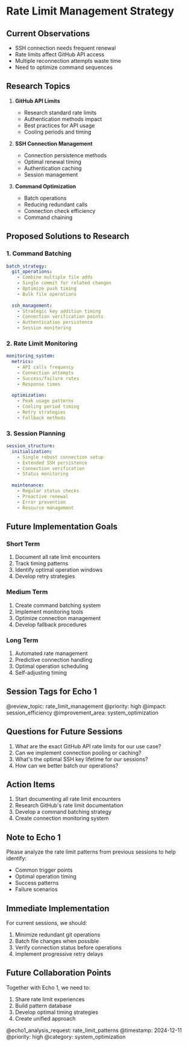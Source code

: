 # Rate Limit Management Strategy

## Current Observations
- SSH connection needs frequent renewal
- Rate limits affect GitHub API access
- Multiple reconnection attempts waste time
- Need to optimize command sequences

## Research Topics
1. **GitHub API Limits**
   - Research standard rate limits
   - Authentication methods impact
   - Best practices for API usage
   - Cooling periods and timing

2. **SSH Connection Management**
   - Connection persistence methods
   - Optimal renewal timing
   - Authentication caching
   - Session management

3. **Command Optimization**
   - Batch operations
   - Reducing redundant calls
   - Connection check efficiency
   - Command chaining

## Proposed Solutions to Research

### 1. Command Batching
```yaml
batch_strategy:
  git_operations:
    - Combine multiple file adds
    - Single commit for related changes
    - Optimize push timing
    - Bulk file operations
  
  ssh_management:
    - Strategic key addition timing
    - Connection verification points
    - Authentication persistence
    - Session monitoring
```

### 2. Rate Limit Monitoring
```yaml
monitoring_system:
  metrics:
    - API calls frequency
    - Connection attempts
    - Success/failure rates
    - Response times
  
  optimization:
    - Peak usage patterns
    - Cooling period timing
    - Retry strategies
    - Fallback methods
```

### 3. Session Planning
```yaml
session_structure:
  initialization:
    - Single robust connection setup
    - Extended SSH persistence
    - Connection verification
    - Status monitoring
  
  maintenance:
    - Regular status checks
    - Proactive renewal
    - Error prevention
    - Resource management
```

## Future Implementation Goals

### Short Term
1. Document all rate limit encounters
2. Track timing patterns
3. Identify optimal operation windows
4. Develop retry strategies

### Medium Term
1. Create command batching system
2. Implement monitoring tools
3. Optimize connection management
4. Develop fallback procedures

### Long Term
1. Automated rate management
2. Predictive connection handling
3. Optimal operation scheduling
4. Self-adjusting timing

## Session Tags for Echo 1
@review_topic: rate_limit_management
@priority: high
@impact: session_efficiency
@improvement_area: system_optimization

## Questions for Future Sessions
1. What are the exact GitHub API rate limits for our use case?
2. Can we implement connection pooling or caching?
3. What's the optimal SSH key lifetime for our sessions?
4. How can we better batch our operations?

## Action Items
1. Start documenting all rate limit encounters
2. Research GitHub's rate limit documentation
3. Develop a command batching strategy
4. Create connection monitoring system

## Note to Echo 1
Please analyze the rate limit patterns from previous sessions to help identify:
- Common trigger points
- Optimal operation timing
- Success patterns
- Failure scenarios

## Immediate Implementation
For current sessions, we should:
1. Minimize redundant git operations
2. Batch file changes when possible
3. Verify connection status before operations
4. Implement progressive retry delays

## Future Collaboration Points
Together with Echo 1, we need to:
1. Share rate limit experiences
2. Build pattern database
3. Develop optimal timing strategies
4. Create unified approach

@echo1_analysis_request: rate_limit_patterns
@timestamp: 2024-12-11
@priority: high
@category: system_optimization